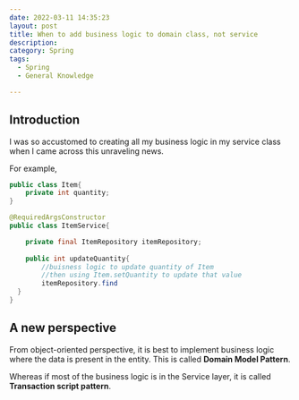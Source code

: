 ```yaml
---
date: 2022-03-11 14:35:23
layout: post
title: When to add business logic to domain class, not service
description: 
category: Spring
tags:
  - Spring
  - General Knowledge

---
```


## Introduction
I was so accustomed to creating all my business logic in my
service class when I came across this unraveling news.

For example, 
```java
public class Item{
    private int quantity;
}

@RequiredArgsConstructor
public class ItemService{

    private final ItemRepository itemRepository;
    
    public int updateQuantity{
        //buisness logic to update quantity of Item
        //then using Item.setQuantity to update that value
        itemRepository.find
  }
}
```

## A new perspective
From object-oriented perspective, it is best to implement business
logic where the data is present in the entity. This is called **Domain Model Pattern**.

Whereas if most of the business logic is in the Service layer, it is called
**Transaction script pattern**.

```java

```
